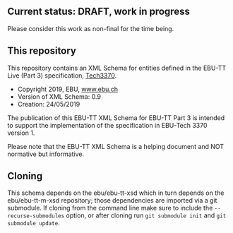 ## Current status: DRAFT, work in progress

Please consider this work as non-final for the time being.

## This repository

This repository contains an XML Schema for entities defined in the EBU-TT Live (Part 3) specification,
[Tech3370](https://tech.ebu.ch/publications/tech3370).

* Copyright 2019, EBU, www.ebu.ch
* Version of XML Schema: 0.9
* Creation: 24/05/2019

The publication of this EBU-TT XML Schema for EBU-TT Part 3 is intended to support the 
implementation of the specification in EBU-Tech 3370 version 1.

Please note that the EBU-TT XML Schema is a helping document and NOT normative but informative.

## Cloning

This schema depends on the ebu/ebu-tt-xsd which in turn depends on the ebu/ebu-tt-m-xsd repository;
those dependencies are imported via a git submodule.
If cloning from the command line make sure to include the `--recurse-submodules` option,
or after cloning run `git submodule init` and `git submodule update`.

